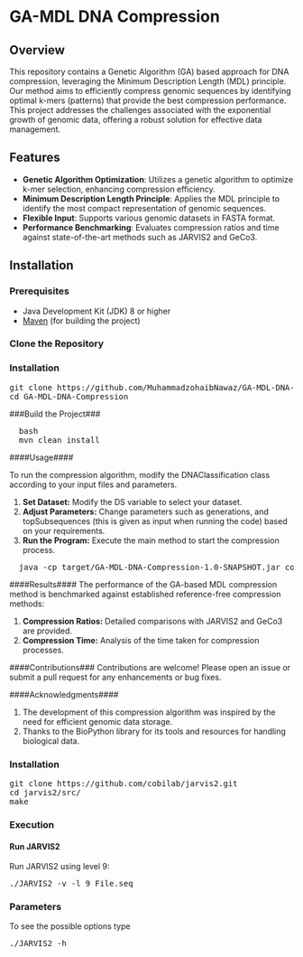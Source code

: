 # GA-MDL DNA Compression

## Overview

This repository contains a Genetic Algorithm (GA) based approach for DNA compression, leveraging the Minimum Description Length (MDL) principle. Our method aims to efficiently compress genomic sequences by identifying optimal k-mers (patterns) that provide the best compression performance. This project addresses the challenges associated with the exponential growth of genomic data, offering a robust solution for effective data management.

## Features

- **Genetic Algorithm Optimization**: Utilizes a genetic algorithm to optimize k-mer selection, enhancing compression efficiency.
- **Minimum Description Length Principle**: Applies the MDL principle to identify the most compact representation of genomic sequences.
- **Flexible Input**: Supports various genomic datasets in FASTA format.
- **Performance Benchmarking**: Evaluates compression ratios and time against state-of-the-art methods such as JARVIS2 and GeCo3.

## Installation

### Prerequisites

- Java Development Kit (JDK) 8 or higher
- [Maven](https://maven.apache.org/download.cgi) (for building the project)

### Clone the Repository

### Installation ###

<pre>
git clone https://github.com/MuhammadzohaibNawaz/GA-MDL-DNA-Compression.git
cd GA-MDL-DNA-Compression
</pre>

###Build the Project###
<pre>
  bash
  mvn clean install
</pre>

####Usage####

To run the compression algorithm, modify the DNAClassification class according to your input files and parameters.
  1. **Set Dataset:** Modify the DS variable to select your dataset.
  2. **Adjust Parameters:** Change parameters such as generations, and topSubsequences (this is given as input when running the code) based on your requirements.
  3. **Run the Program:** Execute the main method to start the compression process.
<pre>
  java -cp target/GA-MDL-DNA-Compression-1.0-SNAPSHOT.jar com.example.DNAClassification
</pre>

####Results####
The performance of the GA-based MDL compression method is benchmarked against established reference-free compression methods:
1. **Compression Ratios:** Detailed comparisons with JARVIS2 and GeCo3 are provided.
2. **Compression Time:** Analysis of the time taken for compression processes.

####Contributions###
Contributions are welcome! Please open an issue or submit a pull request for any enhancements or bug fixes.

####Acknowledgments####
1. The development of this compression algorithm was inspired by the need for efficient genomic data storage.
2. Thanks to the BioPython library for its tools and resources for handling biological data.


### Installation ###

<pre>
git clone https://github.com/cobilab/jarvis2.git
cd jarvis2/src/
make
</pre>

### Execution ###

#### Run JARVIS2 ####

Run JARVIS2 using level 9:

<pre>
./JARVIS2 -v -l 9 File.seq
</pre>

### Parameters ###

To see the possible options type
<pre>
./JARVIS2 -h
</pre>

